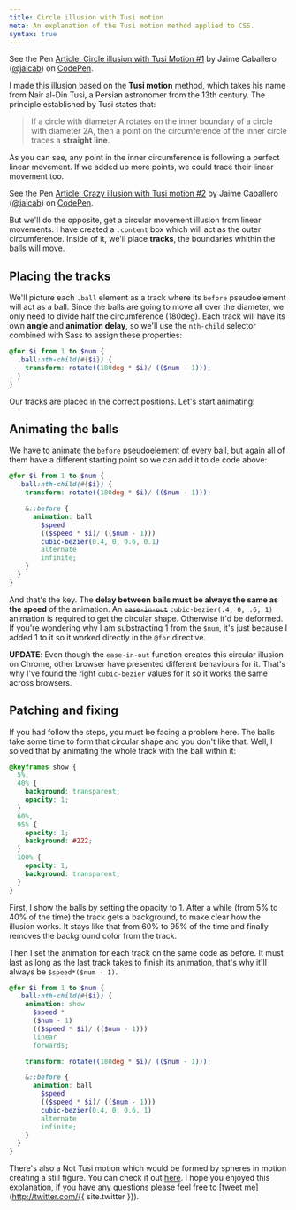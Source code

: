 ```yaml
---
title: Circle illusion with Tusi motion
meta: An explanation of the Tusi motion method applied to CSS.
syntax: true
---
```


<p data-height="500" data-theme-id="7008" data-slug-hash="EKfCw" data-default-tab="result" class='codepen'>See the Pen <a href='https://codepen.io/jaicab/pen/EKfCw/'>Article: Circle illusion with Tusi Motion #1</a> by Jaime Caballero (<a href='https://codepen.io/jaicab'>@jaicab</a>) on <a href='https://codepen.io'>CodePen</a>.</p>
<script async src="//codepen.io/assets/embed/ei.js"></script>

I made this illusion based on the **Tusi motion** method, which takes his name from Nair al-Din Tusi, a Persian astronomer from the 13th century. The principle established by Tusi states that:

> If a circle with diameter A rotates on the inner boundary of a circle with diameter 2A, then a point on the circumference of the inner circle traces a **straight line**.

As you can see, any point in the inner circumference is following a perfect linear movement. If we added up more points, we could trace their linear movement too.

<p data-height="350" data-theme-id="7008" data-slug-hash="zHtxb" data-default-tab="result" class='codepen'>See the Pen <a href='https://codepen.io/jaicab/pen/zHtxb/'>Article: Crazy illusion with Tusi motion #2</a> by Jaime Caballero (<a href='https://codepen.io/jaicab'>@jaicab</a>) on <a href='https://codepen.io'>CodePen</a>.</p>
<script async src="//codepen.io/assets/embed/ei.js"></script>

But we'll do the opposite, get a circular movement illusion from linear movements. I have created a `.content` box which will act as the outer circumference. Inside of it, we'll place **tracks**, the boundaries whithin the balls will move.

## Placing the tracks

We'll picture each `.ball` element as a track where its `before` pseudoelement will act as a ball. Since the balls are going to move all over the diameter, we only need to divide half the circumference (180deg). Each track will have its own **angle** and **animation delay**, so we'll use the `nth-child` selector combined with Sass to assign these properties:

```scss
@for $i from 1 to $num {
  .ball:nth-child(#{$i}) {
    transform: rotate((180deg * $i)/ (($num - 1)));
  }
}
```

Our tracks are placed in the correct positions. Let's start animating!

## Animating the balls

We have to animate the `before` pseudoelement of every ball, but again all of them have a different starting point so we can add it to de code above:

```scss
@for $i from 1 to $num {
  .ball:nth-child(#{$i}) {
    transform: rotate((180deg * $i)/ (($num - 1)));

    &::before {
      animation: ball
        $speed
        (($speed * $i)/ (($num - 1)))
        cubic-bezier(0.4, 0, 0.6, 0.1)
        alternate
        infinite;
    }
  }
}
```

And that's the key. The **delay between balls must be always the same as the speed** of the animation. An <s><code>ease-in-out</code></s> `cubic-bezier(.4, 0, .6, 1)` animation is required to get the circular shape. Otherwise it'd be deformed. If you're wondering why I am substracting 1 from the `$num`, it's just because I added 1 to it so it worked directly in the `@for` directive.

**UPDATE**: Even though the `ease-in-out` function creates this circular illusion on Chrome, other browser have presented different behaviours for it. That's why I've found the right `cubic-bezier` values for it so it works the same across browsers.

## Patching and fixing

If you had follow the steps, you must be facing a problem here. The balls take some time to form that circular shape and you don't like that. Well, I solved that by animating the whole track with the ball within it:

```scss
@keyframes show {
  5%,
  40% {
    background: transparent;
    opacity: 1;
  }
  60%,
  95% {
    opacity: 1;
    background: #222;
  }
  100% {
    opacity: 1;
    background: transparent;
  }
}
```

First, I show the balls by setting the opacity to 1. After a while (from 5% to 40% of the time) the track gets a background, to make clear how the illusion works. It stays like that from 60% to 95% of the time and finally removes the background color from the track.

Then I set the animation for each track on the same code as before. It must last as long as the last track takes to finish its animation, that's why it'll always be `$speed*($num - 1)`.

```scss
@for $i from 1 to $num {
  .ball:nth-child(#{$i}) {
    animation: show
      $speed *
      ($num - 1)
      (($speed * $i)/ (($num - 1)))
      linear
      forwards;

    transform: rotate((180deg * $i)/ (($num - 1)));

    &::before {
      animation: ball
        $speed
        (($speed * $i)/ (($num - 1)))
        cubic-bezier(0.4, 0, 0.6, 1)
        alternate
        infinite;
    }
  }
}
```

There's also a Not Tusi motion which would be formed by spheres in motion creating a still figure. You can check it out [here](http://illusionoftheyear.com/cat/author/alex-rose-henig/). I hope you enjoyed this explanation, if you have any questions please feel free to [tweet me](http://twitter.com/{{ site.twitter }}).
